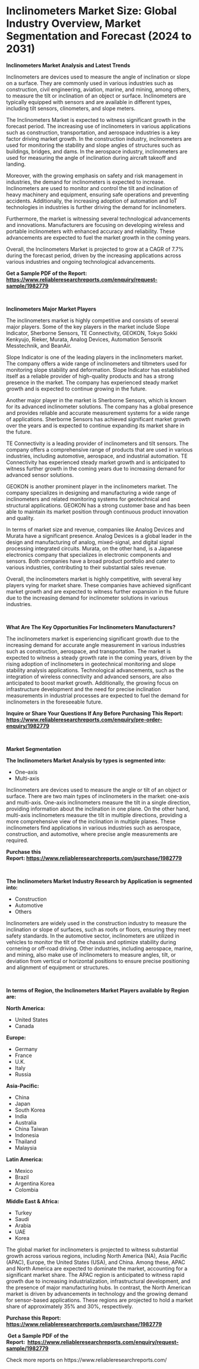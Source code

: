 <p><h1>Inclinometers Market Size: Global Industry Overview, Market Segmentation and Forecast (2024 to 2031)</h1></p><p><strong>Inclinometers Market Analysis and Latest Trends</strong></p>
<p><p>Inclinometers are devices used to measure the angle of inclination or slope on a surface. They are commonly used in various industries such as construction, civil engineering, aviation, marine, and mining, among others, to measure the tilt or inclination of an object or surface. Inclinometers are typically equipped with sensors and are available in different types, including tilt sensors, clinometers, and slope meters.</p><p>The Inclinometers Market is expected to witness significant growth in the forecast period. The increasing use of inclinometers in various applications such as construction, transportation, and aerospace industries is a key factor driving market growth. In the construction industry, inclinometers are used for monitoring the stability and slope angles of structures such as buildings, bridges, and dams. In the aerospace industry, inclinometers are used for measuring the angle of inclination during aircraft takeoff and landing.</p><p>Moreover, with the growing emphasis on safety and risk management in industries, the demand for inclinometers is expected to increase. Inclinometers are used to monitor and control the tilt and inclination of heavy machinery and equipment, ensuring safe operations and preventing accidents. Additionally, the increasing adoption of automation and IoT technologies in industries is further driving the demand for inclinometers.</p><p>Furthermore, the market is witnessing several technological advancements and innovations. Manufacturers are focusing on developing wireless and portable inclinometers with enhanced accuracy and reliability. These advancements are expected to fuel the market growth in the coming years.</p><p>Overall, the Inclinometers Market is projected to grow at a CAGR of 7.7% during the forecast period, driven by the increasing applications across various industries and ongoing technological advancements.</p></p>
<p><strong>Get a Sample PDF of the Report:&nbsp; <a href="https://www.reliableresearchreports.com/enquiry/request-sample/1982779">https://www.reliableresearchreports.com/enquiry/request-sample/1982779</a></strong></p>
<p>&nbsp;</p>
<p><strong>Inclinometers Major Market Players</strong></p>
<p><p>The inclinometers market is highly competitive and consists of several major players. Some of the key players in the market include Slope Indicator, Sherborne Sensors, TE Connectivity, GEOKON, Tokyo Sokki Kenkyujo, Rieker, Murata, Analog Devices, Automation Sensorik Messtechnik, and BeanAir.</p><p>Slope Indicator is one of the leading players in the inclinometers market. The company offers a wide range of inclinometers and tiltmeters used for monitoring slope stability and deformation. Slope Indicator has established itself as a reliable provider of high-quality products and has a strong presence in the market. The company has experienced steady market growth and is expected to continue growing in the future.</p><p>Another major player in the market is Sherborne Sensors, which is known for its advanced inclinometer solutions. The company has a global presence and provides reliable and accurate measurement systems for a wide range of applications. Sherborne Sensors has achieved significant market growth over the years and is expected to continue expanding its market share in the future.</p><p>TE Connectivity is a leading provider of inclinometers and tilt sensors. The company offers a comprehensive range of products that are used in various industries, including automotive, aerospace, and industrial automation. TE Connectivity has experienced steady market growth and is anticipated to witness further growth in the coming years due to increasing demand for advanced sensor solutions.</p><p>GEOKON is another prominent player in the inclinometers market. The company specializes in designing and manufacturing a wide range of inclinometers and related monitoring systems for geotechnical and structural applications. GEOKON has a strong customer base and has been able to maintain its market position through continuous product innovation and quality.</p><p>In terms of market size and revenue, companies like Analog Devices and Murata have a significant presence. Analog Devices is a global leader in the design and manufacturing of analog, mixed-signal, and digital signal processing integrated circuits. Murata, on the other hand, is a Japanese electronics company that specializes in electronic components and sensors. Both companies have a broad product portfolio and cater to various industries, contributing to their substantial sales revenue.</p><p>Overall, the inclinometers market is highly competitive, with several key players vying for market share. These companies have achieved significant market growth and are expected to witness further expansion in the future due to the increasing demand for inclinometer solutions in various industries.</p></p>
<p>&nbsp;</p>
<p><strong>What Are The Key Opportunities For Inclinometers Manufacturers?</strong></p>
<p><p>The inclinometers market is experiencing significant growth due to the increasing demand for accurate angle measurement in various industries such as construction, aerospace, and transportation. The market is expected to witness a steady growth rate in the coming years, driven by the rising adoption of inclinometers in geotechnical monitoring and slope stability analysis applications. Technological advancements, such as the integration of wireless connectivity and advanced sensors, are also anticipated to boost market growth. Additionally, the growing focus on infrastructure development and the need for precise inclination measurements in industrial processes are expected to fuel the demand for inclinometers in the foreseeable future.</p></p>
<p><strong>Inquire or Share Your Questions If Any Before Purchasing This Report: <a href="https://www.reliableresearchreports.com/enquiry/pre-order-enquiry/1982779">https://www.reliableresearchreports.com/enquiry/pre-order-enquiry/1982779</a></strong></p>
<p>&nbsp;</p>
<p><strong>Market Segmentation</strong></p>
<p><strong>The Inclinometers Market Analysis by types is segmented into:</strong></p>
<p><ul><li>One–axis</li><li>Multi-axis</li></ul></p>
<p><p>Inclinometers are devices used to measure the angle or tilt of an object or surface. There are two main types of inclinometers in the market: one-axis and multi-axis. One-axis inclinometers measure the tilt in a single direction, providing information about the inclination in one plane. On the other hand, multi-axis inclinometers measure the tilt in multiple directions, providing a more comprehensive view of the inclination in multiple planes. These inclinometers find applications in various industries such as aerospace, construction, and automotive, where precise angle measurements are required.</p></p>
<p><strong>Purchase this Report:&nbsp;<a href="https://www.reliableresearchreports.com/purchase/1982779">https://www.reliableresearchreports.com/purchase/1982779</a></strong></p>
<p>&nbsp;</p>
<p><strong>The Inclinometers Market Industry Research by Application is segmented into:</strong></p>
<p><ul><li>Construction</li><li>Automotive</li><li>Others</li></ul></p>
<p><p>Inclinometers are widely used in the construction industry to measure the inclination or slope of surfaces, such as roofs or floors, ensuring they meet safety standards. In the automotive sector, inclinometers are utilized in vehicles to monitor the tilt of the chassis and optimize stability during cornering or off-road driving. Other industries, including aerospace, marine, and mining, also make use of inclinometers to measure angles, tilt, or deviation from vertical or horizontal positions to ensure precise positioning and alignment of equipment or structures.</p></p>
<p>&nbsp;</p>
<p><strong>In terms of Region, the Inclinometers Market Players available by Region are:</strong></p>
<p>
    <p> <strong> North America: </strong>
        <ul>
            <li>United States</li>
            <li>Canada</li>
        </ul>
        </p> 
    <p> <strong> Europe: </strong>
        <ul>
            <li>Germany</li>
            <li>France</li>
            <li>U.K.</li>
            <li>Italy</li>
            <li>Russia</li>
        </ul>
        </p> 
    <p> <strong> Asia-Pacific: </strong>
        <ul>
            <li>China</li>
            <li>Japan</li>
            <li>South Korea</li>
            <li>India</li>
            <li>Australia</li>
            <li>China Taiwan</li>
            <li>Indonesia</li>
            <li>Thailand</li>
            <li>Malaysia</li>
        </ul>
        </p> 
    <p> <strong> Latin America: </strong>
        <ul>
            <li>Mexico</li>
            <li>Brazil</li>
            <li>Argentina Korea</li>
            <li>Colombia</li>
        </ul>
        </p> 
    <p> <strong> Middle East & Africa: </strong>
        <ul>
            <li>Turkey</li>
            <li>Saudi</li>
            <li>Arabia</li>
            <li>UAE</li>
            <li>Korea</li>
        </ul>
    </p>
    </p>
<p><p>The global market for inclinometers is projected to witness substantial growth across various regions, including North America (NA), Asia Pacific (APAC), Europe, the United States (USA), and China. Among these, APAC and North America are expected to dominate the market, accounting for a significant market share. The APAC region is anticipated to witness rapid growth due to increasing industrialization, infrastructural development, and the presence of major manufacturing hubs. In contrast, the North American market is driven by advancements in technology and the growing demand for sensor-based applications. These regions are projected to hold a market share of approximately 35% and 30%, respectively.</p></p>
<p><strong>Purchase this Report: <a href="https://www.reliableresearchreports.com/purchase/1982779">https://www.reliableresearchreports.com/purchase/1982779</a></strong></p>
<p>&nbsp;<strong>Get a Sample PDF of the Report:&nbsp;&nbsp;<a href="https://www.reliableresearchreports.com/enquiry/request-sample/1982779">https://www.reliableresearchreports.com/enquiry/request-sample/1982779</a></strong></p>
<p><strong></strong></p>
<p>Check more reports on https://www.reliableresearchreports.com/</p>